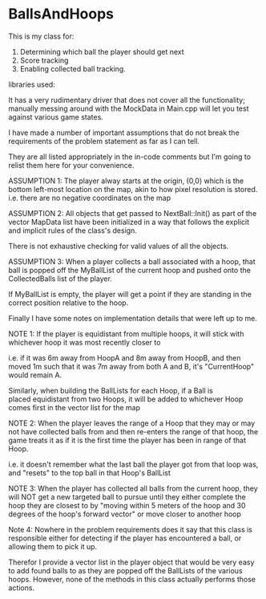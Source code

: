 # BallsAndHoops

This is my class for:
1. Determining which ball the player should get next
2. Score tracking
3. Enabling collected ball tracking.

libraries used:
<iostream>
<vector>
<algorithm>
<cmath>
<cstdlib>

It has a very rudimentary driver that does not cover all the functionality; manually messing
around with the MockData in Main.cpp will let you test against various game states.

I have made a number of important assumptions that do not break 
the requirements of the problem statement as far as I can tell.

They are all listed appropriately in the in-code comments but 
I'm going to relist them here for your convenience.

ASSUMPTION 1:
The player alway starts at the origin, (0,0) which is the bottom left-most 
location on the map, akin to how pixel resolution is stored.
i.e. there are no negative coordinates on the map

ASSUMPTION 2:
All objects that get passed to NextBall::Init() as part of the 
vector<MapData> MapData list have been initialized in a way that 
follows the explicit and implicit rules of the class's design.

There is not exhaustive checking for valid values of all the objects.

ASSUMPTION 3:
When a player collects a ball associated with a hoop, that ball 
is popped off the MyBallList of the current hoop and pushed onto 
the CollectedBalls list of the player. 

If MyBallList is empty, the player will get a point if
they are standing in the correct position relative to
the hoop.


Finally I have some notes on implementation details that were left up to me.

NOTE 1: 
If the player is equidistant from multiple hoops, it will
stick with whichever hoop it was most recently closer to

i.e. if it was 6m away from HoopA and 8m away from HoopB,
and then moved 1m such that it was 7m away from both A and B,
it's "CurrentHoop" would remain A.

Similarly, when building the BallLists for each Hoop, if a Ball is  
placed equidistant from two Hoops, it will be added to whichever
Hoop comes first in the vector<Hoops> list for the map

NOTE 2:
When the player leaves the range of a Hoop that they may 
or may not have collected balls from and then re-enters 
the range of that hoop, the game treats it as if it is
the first time the player has been in range of that Hoop. 

i.e. it doesn't remember what the last ball the player got from that 
loop was, and "resets" to the top ball in that Hoop's BallList

NOTE 3:
When the player has collected all balls from the current hoop, 
they will NOT get a new targeted ball to pursue until they either
complete the hoop they are closest to by "moving within 5 meters 
of the hoop and 30 degrees of the hoop's forward vector" or move
closer to another hoop

Note 4:
Nowhere in the problem requirements does it say that this class is
responsible either for detecting if the player has encountered a ball,
or allowing them to pick it up. 

Therefor I provide a vector<Ball> list in the player object that would
be very easy to add found balls to as they are popped off the BallLists
of the various hoops. However, none of the methods in this class actually
performs those actions.
